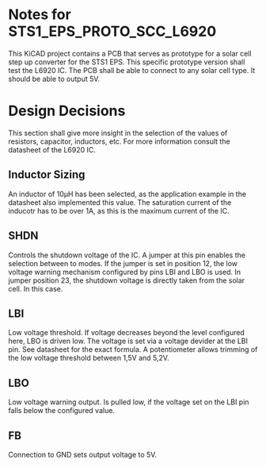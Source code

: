 # Notes for STS1_EPS_PROTO_SCC_L6920

This KiCAD project contains a PCB that serves as prototype for a solar cell step up converter for the STS1 EPS. This specific prototype version shall test the L6920 IC. The PCB shall be able to connect to any solar cell type. It should be able to output 5V.

# Design Decisions

This section shall give more insight in the selection of the values of resistors, capacitor, inductors, etc. For more information consult the  datasheet of the L6920 IC.

## Inductor Sizing
An inductor of 10µH has been selected, as the application example in the datasheet also implemented this value. The saturation current of the inducotr has to be over 1A, as this is the maximum current of the IC.
## SHDN
Controls the shutdown voltage of the IC. A jumper at this pin enables the selection between to modes. If the jumper is set in position 12, the low voltage warning mechanism configured by pins LBI and LBO is used. In jumper position 23, the shutdown voltage is directly taken from the solar cell. In this case.
## LBI
Low voltage threshold. If voltage decreases beyond the level configured here, LBO is driven low. The voltage is set via a voltage devider at the LBI pin. See datasheet for the exact formula. A potentiometer allows trimming of the low voltage threshold between 1,5V and 5,2V.
## LBO
Low voltage warning output. Is pulled low, if the voltage set on the LBI pin falls below the configured value. 
## FB
Connection to GND sets output voltage to 5V.



